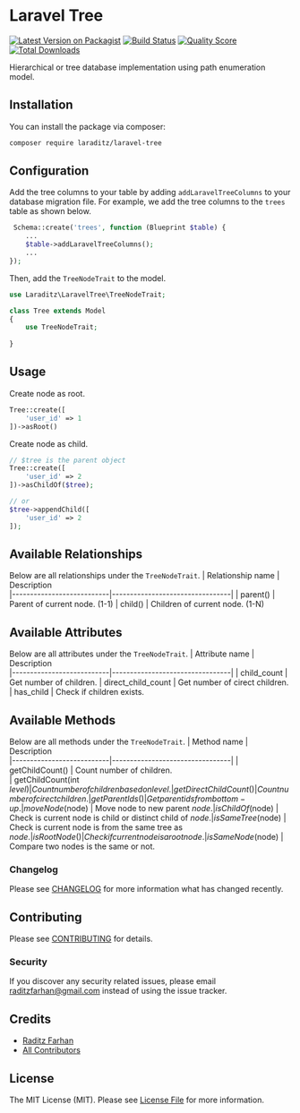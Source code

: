 # Laravel Tree

[![Latest Version on Packagist](https://img.shields.io/packagist/v/laraditz/laravel-tree.svg?style=flat-square)](https://packagist.org/packages/laraditz/laravel-tree)
[![Build Status](https://img.shields.io/travis/laraditz/laravel-tree/master.svg?style=flat-square)](https://travis-ci.org/laraditz/laravel-tree)
[![Quality Score](https://img.shields.io/scrutinizer/g/laraditz/laravel-tree.svg?style=flat-square)](https://scrutinizer-ci.com/g/laraditz/laravel-tree)
[![Total Downloads](https://img.shields.io/packagist/dt/laraditz/laravel-tree.svg?style=flat-square)](https://packagist.org/packages/laraditz/laravel-tree)

Hierarchical or tree database implementation using path enumeration model.

## Installation

You can install the package via composer:

```bash
composer require laraditz/laravel-tree
```

## Configuration

Add the tree columns to your table by adding `addLaravelTreeColumns` to your database migration file.
For example, we add the tree columns to the `trees` table as shown below.
``` php
 Schema::create('trees', function (Blueprint $table) {
    ...
    $table->addLaravelTreeColumns();
    ...
});
```

Then, add the `TreeNodeTrait` to the model.
``` php
use Laraditz\LaravelTree\TreeNodeTrait;

class Tree extends Model
{
    use TreeNodeTrait;
    
}
```

## Usage

Create node as root.
``` php
Tree::create([
    'user_id' => 1
])->asRoot()
```

Create node as child.
``` php
// $tree is the parent object
Tree::create([
    'user_id' => 2
])->asChildOf($tree);

// or
$tree->appendChild([
    'user_id' => 2
]);
```

## Available Relationships

Below are all relationships under the `TreeNodeTrait`.
| Relationship name         | Description  
|---------------------------|---------------------------------|
| parent()                  | Parent of current node. (1-1)
| child()                   | Children of current node. (1-N)

## Available Attributes

Below are all attributes under the `TreeNodeTrait`.
| Attribute name            | Description  
|---------------------------|---------------------------------|
| child_count               | Get number of children. 
| direct_child_count        | Get number of cirect children.
| has_child                 | Check if children exists.


## Available Methods

Below are all methods under the `TreeNodeTrait`.
| Method name               | Description  
|---------------------------|---------------------------------|
| getChildCount()           | Count number of children.  
| getChildCount(int $level) | Count number of children based on level.  
| getDirectChildCount()     | Count number of cirect children.
| getParentIds()            | Get parent ids from bottom-up.
| moveNode($node)           | Move node to new parent $node.
| isChildOf($node)          | Check is current node is child or distinct child of $node.
| isSameTree($node)         | Check is current node is from the same tree as $node.
| isRootNode()              | Check if current node is a root node.
| isSameNode($node)         | Compare two nodes is the same or not.

### Changelog

Please see [CHANGELOG](CHANGELOG.md) for more information what has changed recently.

## Contributing

Please see [CONTRIBUTING](CONTRIBUTING.md) for details.

### Security

If you discover any security related issues, please email raditzfarhan@gmail.com instead of using the issue tracker.

## Credits

- [Raditz Farhan](https://github.com/laraditz)
- [All Contributors](../../contributors)

## License

The MIT License (MIT). Please see [License File](LICENSE.md) for more information.